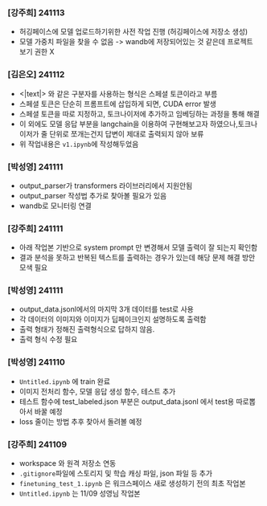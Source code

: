 ### [강주희] 241113
- 허깅페이스에 모델 업로드하기위한 사전 작업 진행 (허깅페이스에 저장소 생성)
- 모델 가중치 파일을 찾을 수 없음 -> wandb에 저장되어있는 것 같은데 프로젝트 보기 권한 X 

### [김은오] 241112
- <|text|> 와 같은 구분자를 사용하는 형식은 스페셜 토큰이라고 부름
- 스페셜 토큰은 단순히 프롬프트에 삽입하게 되면, CUDA error 발생
- 스페셜 토큰을 따로 지정하고, 토크나이저에 추가하고 임베딩하는 과정을 통해 해결
- 이 외에도 모델 응답 부분을 langchain을 이용하여 구현해보고자 하였으나,토크나이저가 줄 단위로 쪼개는건지 답변이 제대로 출력되지 않아 보류
- 위 작업내용은 `v1.ipynb`에 작성해두었음 

### [박성영] 241111
- output_parser가 transformers 라이브러리에서 지원안됨
- output_parser 작성법 추가로 찾아볼 필요가 있음
- wandb로 모니터링 연결

### [강주희] 241111
- 아래 작업본 기반으로 system prompt 만 변경해서 모델 출력이 잘 되는지 확인함
- 결과 분석을 못하고 반복된 텍스트를 출력하는 경우가 있는데 해당 문제 해결 방안 모색 필요

### [박성영] 241111
- output_data.jsonl에서의 마지막 3개 데이터를 test로 사용
- 각 데이터의 이미지와 이미지가 딥페이크인지 설명하도록 출력함
- 출력 형태가 정해진 출력형식으로 답하지 않음.
- 출력 형식 수정 필요
  
### [박성영] 241110
- `Untitled.ipynb` 에 train 완료
- 이미지 전처리 함수, 모델 응답 생성 함수, 테스트 추가
- 테스트 함수에 test_labeled.json 부분은 output_data.jsonl 에서 test용 따로뽑아서 바꿀 예정
- loss 줄이는 방법 추후 찾아서 돌려볼 예정

### [강주희] 241109
- workspace 와 원격 저장소 연동
- `.gitignore`파일에 스토리지 및 학습 캐싱 파일, json 파일 등 추가
- `finetuning_test_1.ipynb` 은 워크스페이스 새로 생성하기 전의 최초 작업본
- `Untitled.ipynb` 는 11/09 성영님 작업본

